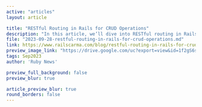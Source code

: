 ```yaml
---
active: "articles"
layout: article

title: "RESTful Routing in Rails for CRUD Operations"
description: "In this article, we’ll dive into RESTful routing in Rails with practical code examples to help you understand and implement it effectively in your projects."
file: "2023-09-28-restful-routing-in-rails-for-crud-operations.md"
link: https://www.railscarma.com/blog/restful-routing-in-rails-for-crud-operations/
preview_image_link: "https://drive.google.com/uc?export=view&id=1f2gS6sbwC6kWcXrRenvyuU4TtKHBeU0s"
tags: Sep2023
author: 'Ruby News'

preview_full_background: false
preview_blur: true

article_preview_blur: true
round_borders: false
---
```

